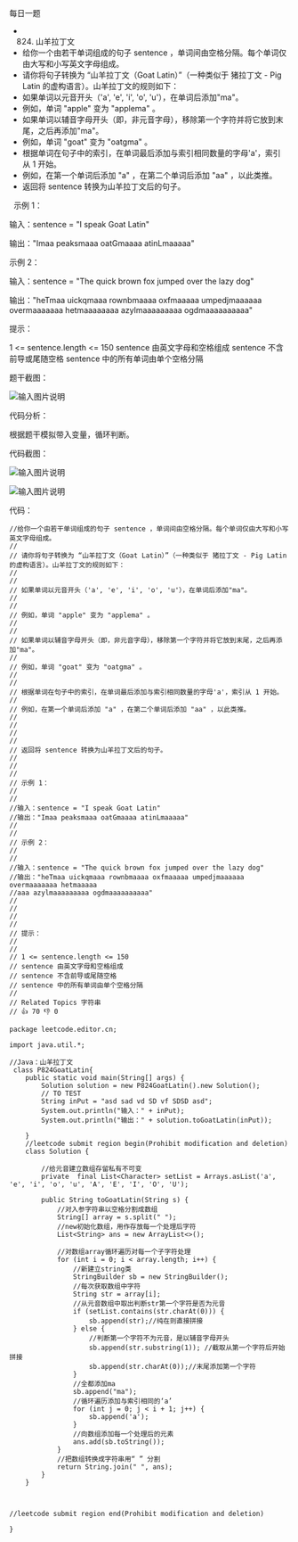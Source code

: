 每日一题


- 824. 山羊拉丁文
- 给你一个由若干单词组成的句子 sentence ，单词间由空格分隔。每个单词仅由大写和小写英文字母组成。
- 请你将句子转换为 “山羊拉丁文（Goat Latin）”（一种类似于 猪拉丁文 - Pig Latin 的虚构语言）。山羊拉丁文的规则如下：
- 如果单词以元音开头（'a', 'e', 'i', 'o', 'u'），在单词后添加"ma"。
- 例如，单词 "apple" 变为 "applema" 。
- 如果单词以辅音字母开头（即，非元音字母），移除第一个字符并将它放到末尾，之后再添加"ma"。
- 例如，单词 "goat" 变为 "oatgma" 。
- 根据单词在句子中的索引，在单词最后添加与索引相同数量的字母'a'，索引从 1 开始。
- 例如，在第一个单词后添加 "a" ，在第二个单词后添加 "aa" ，以此类推。
- 返回将 sentence 转换为山羊拉丁文后的句子。

 
示例 1：

输入：sentence = "I speak Goat Latin"

输出："Imaa peaksmaaa oatGmaaaa atinLmaaaaa"

示例 2：

输入：sentence = "The quick brown fox jumped over the lazy dog"

输出："heTmaa uickqmaaa rownbmaaaa oxfmaaaaa umpedjmaaaaaa overmaaaaaaa hetmaaaaaaaa azylmaaaaaaaaa ogdmaaaaaaaaaa"

提示：

1 <= sentence.length <= 150
sentence 由英文字母和空格组成
sentence 不含前导或尾随空格
sentence 中的所有单词由单个空格分隔

题干截图：

![输入图片说明](%E5%9B%BE%E7%89%87/%E6%AF%8F%E6%97%A5%E4%B8%80%E9%A2%98.png)

代码分析：

根据题干模拟带入变量，循环判断。

代码截图：

![输入图片说明](%E5%9B%BE%E7%89%87/%E8%A7%A3%E9%A2%981.png)

![输入图片说明](%E5%9B%BE%E7%89%87/%E8%A7%A3%E9%A2%982.png)

代码：

```
//给你一个由若干单词组成的句子 sentence ，单词间由空格分隔。每个单词仅由大写和小写英文字母组成。 
//
// 请你将句子转换为 “山羊拉丁文（Goat Latin）”（一种类似于 猪拉丁文 - Pig Latin 的虚构语言）。山羊拉丁文的规则如下： 
//
// 
// 如果单词以元音开头（'a', 'e', 'i', 'o', 'u'），在单词后添加"ma"。
//
// 
// 例如，单词 "apple" 变为 "applema" 。 
// 
// 
// 如果单词以辅音字母开头（即，非元音字母），移除第一个字符并将它放到末尾，之后再添加"ma"。
// 
// 例如，单词 "goat" 变为 "oatgma" 。 
// 
// 
// 根据单词在句子中的索引，在单词最后添加与索引相同数量的字母'a'，索引从 1 开始。
// 
// 例如，在第一个单词后添加 "a" ，在第二个单词后添加 "aa" ，以此类推。 
// 
// 
// 
//
// 返回将 sentence 转换为山羊拉丁文后的句子。 
//
// 
//
// 示例 1： 
//
// 
//输入：sentence = "I speak Goat Latin"
//输出："Imaa peaksmaaa oatGmaaaa atinLmaaaaa"
// 
//
// 示例 2： 
//
// 
//输入：sentence = "The quick brown fox jumped over the lazy dog"
//输出："heTmaa uickqmaaa rownbmaaaa oxfmaaaaa umpedjmaaaaaa overmaaaaaaa hetmaaaaa
//aaa azylmaaaaaaaaa ogdmaaaaaaaaaa"
// 
//
// 
//
// 提示： 
//
// 
// 1 <= sentence.length <= 150 
// sentence 由英文字母和空格组成 
// sentence 不含前导或尾随空格 
// sentence 中的所有单词由单个空格分隔 
// 
// Related Topics 字符串 
// 👍 70 👎 0

package leetcode.editor.cn;

import java.util.*;

//Java：山羊拉丁文
 class P824GoatLatin{
    public static void main(String[] args) {
        Solution solution = new P824GoatLatin().new Solution();
        // TO TEST
        String inPut = "asd sad vd SD vf SDSD asd";
        System.out.println("输入：" + inPut);
        System.out.println("输出：" + solution.toGoatLatin(inPut));

    }
    //leetcode submit region begin(Prohibit modification and deletion)
    class Solution {

        //给元音建立数组存留私有不可变
        private  final List<Character> setList = Arrays.asList('a', 'e', 'i', 'o', 'u', 'A', 'E', 'I', 'O', 'U');

        public String toGoatLatin(String s) {
            //对入参字符串以空格分割成数组
            String[] array = s.split(" ");
            //new初始化数组，用作存放每一个处理后字符
            List<String> ans = new ArrayList<>();

            //对数组array循环遍历对每一个子字符处理
            for (int i = 0; i < array.length; i++) {
                //新建立string类
                StringBuilder sb = new StringBuilder();
                //每次获取数组中字符
                String str = array[i];
                //从元音数组中取出判断str第一个字符是否为元音
                if (setList.contains(str.charAt(0))) {
                    sb.append(str);//纯在则直接拼接
                } else {
                    //判断第一个字符不为元音，是以辅音字母开头
                    sb.append(str.substring(1)); //截取从第一个字符后开始拼接
                    sb.append(str.charAt(0));//末尾添加第一个字符
                }
                //全都添加ma
                sb.append("ma");
                //循环遍历添加与索引相同的‘a’
                for (int j = 0; j < i + 1; j++) {
                    sb.append('a');
                }
                //向数组添加每一个处理后的元素
                ans.add(sb.toString());
            }
            //把数组转换成字符串用“ ” 分割
            return String.join(" ", ans);
        }
    }



//leetcode submit region end(Prohibit modification and deletion)

}
```
